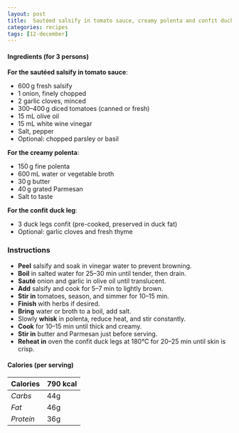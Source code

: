 ```yaml
---
layout: post
title:  Sautéed salsify in tomato sauce, creamy polenta and confit duck leg
categories: recipes
tags: [12-december]
---
```


#### Ingredients (for 3 persons)

**For the sautéed salsify in tomato sauce**:
- 600 g fresh salsify
- 1 onion, finely chopped
- 2 garlic cloves, minced
- 300–400 g diced tomatoes (canned or fresh)
- 15 mL olive oil
- 15 mL white wine vinegar
- Salt, pepper
- Optional: chopped parsley or basil

**For the creamy polenta**:
- 150 g fine polenta
- 600 mL water or vegetable broth
- 30 g butter
- 40 g grated Parmesan
- Salt to taste

**For the confit duck leg**:
- 3 duck legs confit (pre-cooked, preserved in duck fat)
- Optional: garlic cloves and fresh thyme

### Instructions

- **Peel** salsify and soak in vinegar water to prevent browning.
- **Boil** in salted water for 25–30 min until tender, then drain.
- **Sauté** onion and garlic in olive oil until translucent.
- **Add** salsify and cook for 5–7 min to lightly brown.
- **Stir in** tomatoes, season, and simmer for 10–15 min.
- **Finish** with herbs if desired.
- **Bring** water or broth to a boil, add salt.
- Slowly **whisk** in polenta, reduce heat, and stir constantly.
- **Cook** for 10–15 min until thick and creamy.
- **Stir in** butter and Parmesan just before serving.
- **Reheat in** oven the confit duck legs at 180°C for 20–25 min until skin is crisp.

#### Calories (per serving)

| **Calories** | 790 kcal |
| ----------- | ----------- |
| *Carbs* | 44g |
| *Fat* | 46g |
| *Protein* | 36g |